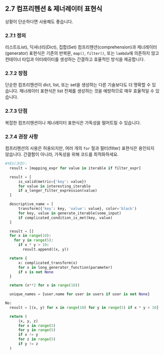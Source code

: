 ## 2.7 컴프리헨션 & 제너레이터 표현식
상황이 단순하다면 사용해도 좋습니다.

### 2.7.1 정의
리스트(List), 딕셔너리(Dict), 집합(Set) 컴프리헨션(comprehension)과 제너레이터(generator) 표현식은 기존의 반복문, `map()`, `filter()`, 또는 `lambda`에 의존하지 않고 컨테이너 타입과 이터레이터를 생성하는 간결하고 효율적인 방식을 제공합니다.

### 2.7.2 장점
단순한 컴프리헨션이 dict, list, 또는 set을 생성하는 다른 기술보다도 더 명확할 수 있습니다. 제너레이터 표현식은 list 전체를 생성하는 것을 예방하므로 매우 효율적일 수 있습니다. 

### 2.7.3 단점
복잡한 컴프리헨션이나 제너레이터 표현식은 가독성을 떨어트릴 수 있습니다.

### 2.7.4 권장 사항
컴프리헨션의 사용은 허용되지만, 여러 개의 `for` 절과 필터(filter) 표현식은 용인되지 않습니다. 간결함이 아니라, 가독성을 위해 코드를 최적화하세요.


```python
#YES(권장):
  result = [mapping_expr for value in iterable if filter_expr]

  result = [
      is_valid(metric={'key': value})
      for value in interesting_iterable
      if a_longer_filter_expression(value)
  ]

  descriptive_name = [
      transform({'key': key, 'value': value}, color='black')
      for key, value in generate_iterable(some_input)
      if complicated_condition_is_met(key, value)
  ]

  result = []
  for x in range(10):
    for y in range(5):
      if x * y > 10:
        result.append((x, y))

  return {
      x: complicated_transform(x)
      for x in long_generator_function(parameter)
      if x is not None
  }

  return (x**2 for x in range(10))

  unique_names = {user.name for user in users if user is not None}
```
```python
No:
  result = [(x, y) for x in range(10) for y in range(5) if x * y > 10]

  return (
      (x, y, z)
      for x in range(5)
      for y in range(5)
      if x != y
      for z in range(5)
      if y != z
  )
```
